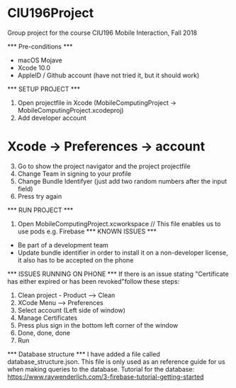 # CIU196Project
Group project for the course CIU196 Mobile Interaction, Fall 2018

*** Pre-conditions ***
- macOS Mojave
- Xcode 10.0
- AppleID / Github account (have not tried it, but it should work)

*** SETUP PROJECT ***
1. Open projectfile in Xcode (MobileComputingProject -> MobileComputingProject.xcodeproj)   
2. Add developer account
  # Xcode -> Preferences -> account
3. Go to show the project navigator and the project projectfile
4. Change Team in signing to your profile
5. Change Bundle Identifyer (just add two random numbers after the input field)
6. Press try again

*** RUN PROJECT ***
1. Open MobileComputingProject.xcworkspace
  // This file enables us to use pods e.g. Firebase
*** KNOWN ISSUES ***
- Be part of a development team
- Update bundle identifier in order to install it on a non-developer license,
    it also has to be accepted on the phone

*** ISSUES RUNNING ON PHONE ***
If there is an issue stating "Certificate has either expired or has been revoked"follow these steps:

1. Clean project - Product --> Clean
2. XCode Menu --> Preferences
3. Select account (Left side of window)
4. Manage Certificates
5. Press plus sign in the bottom left corner of the window
6. Done, done, done
7. Run 

*** Database structure ***
I have added a file called database_structure.json. This file is only used as an reference guide for us 
when making queries to the database.
Tutorial for the database: https://www.raywenderlich.com/3-firebase-tutorial-getting-started

